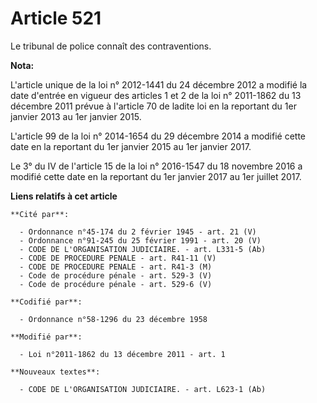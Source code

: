 # Article 521

Le tribunal de police connaît des contraventions.

**Nota:**

L'article unique de la loi n° 2012-1441 du 24 décembre 2012 a modifié la date d'entrée en vigueur des articles 1 et 2 de la
loi n° 2011-1862 du 13 décembre 2011 prévue à l'article 70 de ladite loi en la reportant du 1er janvier 2013 au 1er janvier
2015.

L'article 99 de la loi n° 2014-1654 du 29 décembre 2014 a modifié cette date en la reportant du 1er janvier 2015 au 1er
janvier 2017.

Le 3° du IV de l'article 15 de la loi n° 2016-1547 du 18 novembre 2016 a modifié cette date en la reportant du 1er janvier
2017 au 1er juillet 2017.

**Liens relatifs à cet article**

	**Cité par**:

	  - Ordonnance n°45-174 du 2 février 1945 - art. 21 (V)
	  - Ordonnance n°91-245 du 25 février 1991 - art. 20 (V)
	  - CODE DE L'ORGANISATION JUDICIAIRE. - art. L331-5 (Ab)
	  - CODE DE PROCEDURE PENALE - art. R41-11 (V)
	  - CODE DE PROCEDURE PENALE - art. R41-3 (M)
	  - Code de procédure pénale - art. 529-3 (V)
	  - Code de procédure pénale - art. 529-6 (V)

	**Codifié par**:

	  - Ordonnance n°58-1296 du 23 décembre 1958

	**Modifié par**:

	  - Loi n°2011-1862 du 13 décembre 2011 - art. 1

	**Nouveaux textes**:

	  - CODE DE L'ORGANISATION JUDICIAIRE. - art. L623-1 (Ab)
